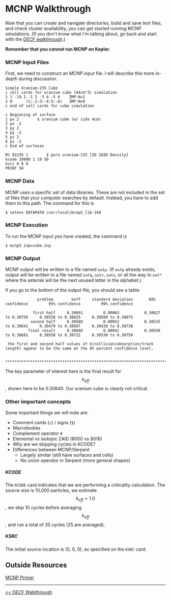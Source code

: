 # MCNP Walkthrough

Now that you can create and navigate directories, build and save text files, and check cluster availability, you can get started running MCNP simulations. (If you don't know what I'm talking about, go back and start with the [DECF walkthrough](decf_walkthrough.md).)

**Remember that you _cannot_ run MCNP on Kepler.**

### MCNP Input Files
First, we need to construct an MCNP input file. I will describe this more in-depth during discussion.

```
Simple Uranium-235 Cube
c cell cards for uranium cube (64cm^3) simulation
1 1 -19.1 -1 2 -3 4 -5 6 	IMP:N=1
2 0      (1:-2:3:-4:5:-6)	IMP:N=0
c end of cell cards for cube simulation

c Beginning of surface
1 px 2	      $ uranium cube (w/ side 4cm)
2 px -2
3 py 2
4 py -2
5 pz 2
6 pz -2
c End of surfaces

M1 92235 1        $ pure uranium-235 [ID ZAID Density]
kcode 10000 1 10 50
ksrc 0 0 0
PRINT 50
```


### MCNP Data

MCNP uses a specific set of data libraries. These are not included in the set of files that your computer searches by default. Instead, you have to add them to this path. The command for this is 

```
$ setenv DATAPATH /usr/local/mcnp5_lib-160  
```


### MCNP Execution

To run the MCNP input you have created, the command is 

```
$ mcnp5 inp=cube.inp
```

### MCNP Output

MCNP output will be written to a file named `outp`. (If `outp` already exists, output will be written to a file named `outq`, `outr`, `outs`, or all the way to `out*` where the asterisk will be the next unused letter in the alphabet.)

If you go to the bottom of the output file, you should see a table:

```
              problem        keff     standard deviation       68% confidence         95% confidence         99% confidence

            first half     0.30691         0.00063           0.30627 to 0.30756     0.30558 to 0.30825     0.30508 to 0.30875
           second half     0.30588         0.00052           0.30535 to 0.30641     0.30479 to 0.30697     0.30438 to 0.30738
          final result     0.30640         0.00041           0.30599 to 0.30681     0.30558 to 0.30722     0.30530 to 0.30750

 the first and second half values of k(collision/absorption/track length) appear to be the same at the 95 percent confidence level.

 ***********************************************************************************************************************
```

The key parameter of interest here is the final result for $$k_{\textit{eff}}$$, shown here to be 0.30640. Our uranium cube is clearly not critical.

### Other important concepts

Some important things we will note are:

* Comment cards (`c`) / signs (`$`)
* Macrobodies
* Complement operator `#`
* Elemental vs isotopic ZAID (8000 vs 8016)
* Why are we skipping cycles in KCODE?
* Differences between MCNP/Serpent
	* Largely similar (still have surfaces and cells)
	* No union operator in Serpent (more general shapes)

##### KCODE 

The `KCODE` card indicates that we are performing a criticality calculation. The source size is 10,000 particles, we estimate $$k_{\textit{eff}} = 1.0$$, we skip 10 cycles before averaging $$k_{\textit{eff}}$$, and run a total of 35 cycles (25 are averaged). 


##### KSRC

The initial source location is (0, 0, 0), as specified on the `KSRC` card.

## Outside Resources
[MCNP Primer](http://bl831.als.lbl.gov/~mcfuser/publications/MCNP/MCNP_primer.pdf)


---
[<< DECF Walkthrough](decf_walkthrough.md)
